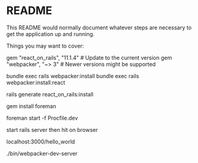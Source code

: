 # README

This README would normally document whatever steps are necessary to get the
application up and running.

Things you may want to cover:

gem "react_on_rails", "11.1.4" # Update to the current version
gem "webpacker", "~> 3" # Newer versions might be supported


bundle exec rails webpacker:install
bundle exec rails webpacker:install:react

rails generate react_on_rails:install

gem install foreman

foreman start -f Procfile.dev

start rails server then hit on browser

 localhost:3000/hello_world

./bin/webpacker-dev-server